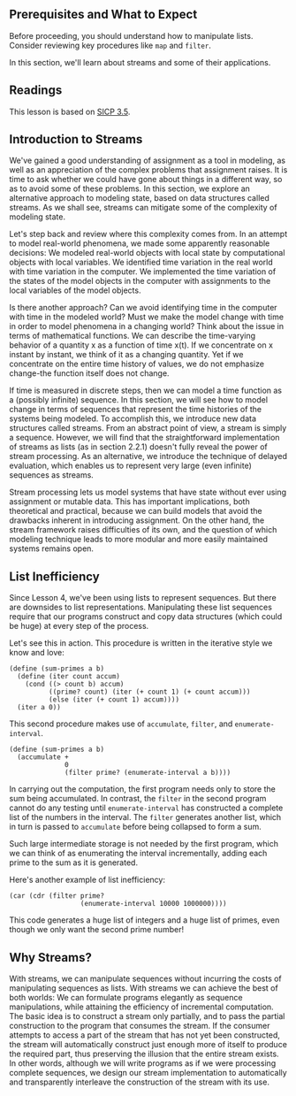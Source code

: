 
## Prerequisites and What to Expect

Before proceeding, you should understand how to manipulate lists.
Consider reviewing key procedures like `map` and `filter`.

In this section, we'll learn about streams and some of their applications.

## Readings

This lesson is based on [SICP 3.5](https://mitpress.mit.edu/sicp/full-text/book/book-Z-H-24.html#%_sec_3.5).

## Introduction to Streams

We've gained a good understanding of assignment as a tool in modeling, as well
as an appreciation of the complex problems that assignment raises. It is time
to ask whether we could have gone about things in a different way, so as to
avoid some of these problems. In this section, we explore an alternative
approach to modeling state, based on data structures called streams. As we
shall see, streams can mitigate some of the complexity of modeling state.

Let's step back and review where this complexity comes from. In an attempt to
model real-world phenomena, we made some apparently reasonable decisions: We
modeled real-world objects with local state by computational objects with
local variables. We identified time variation in the real world with time
variation in the computer. We implemented the time variation of the states of
the model objects in the computer with assignments to the local variables of
the model objects.

Is there another approach? Can we avoid identifying time in the computer with
time in the modeled world? Must we make the model change with time in order to
model phenomena in a changing world? Think about the issue in terms of
mathematical functions. We can describe the time-varying behavior of a
quantity x as a function of time x(t). If we concentrate on x instant by
instant, we think of it as a changing quantity. Yet if we concentrate on the
entire time history of values, we do not emphasize change-the function itself
does not change.

If time is measured in discrete steps, then we can model a time function as a
(possibly infinite) sequence. In this section, we will see how to model change
in terms of sequences that represent the time histories of the systems being
modeled. To accomplish this, we introduce new data structures called streams.
From an abstract point of view, a stream is simply a sequence. However, we
will find that the straightforward implementation of streams as lists (as in
section 2.2.1) doesn't fully reveal the power of stream processing. As an
alternative, we introduce the technique of delayed evaluation, which enables
us to represent very large (even infinite) sequences as streams.

Stream processing lets us model systems that have state without ever using
assignment or mutable data. This has important implications, both theoretical
and practical, because we can build models that avoid the drawbacks inherent
in introducing assignment. On the other hand, the stream framework raises
difficulties of its own, and the question of which modeling technique leads to
more modular and more easily maintained systems remains open.

## List Inefficiency

Since Lesson 4, we've been using lists to represent sequences.
But there are downsides to list representations. Manipulating these list
sequences require that our programs construct and copy data structures (which
could be huge) at every step of the process.

Let's see this in action. This procedure is written in the iterative style we
know and love:
     
    (define (sum-primes a b)
      (define (iter count accum)
        (cond ((> count b) accum)
              ((prime? count) (iter (+ count 1) (+ count accum)))
              (else (iter (+ count 1) accum))))
      (iter a 0))
     
This second procedure makes use of `accumulate`,
`filter`, and `enumerate-interval`.
     
    (define (sum-primes a b)
      (accumulate +
                  0
                  (filter prime? (enumerate-interval a b))))
     
In carrying out the computation, the first program needs only to store the sum
being accumulated. In contrast, the `filter` in the second program cannot do any testing until
`enumerate-interval` has constructed a complete list of the numbers in the
interval. The `filter` generates another list, which in turn is passed to
`accumulate` before being collapsed to form a sum.

Such large intermediate storage is not needed by the first program, which we
can think of as enumerating the interval incrementally, adding each prime to
the sum as it is generated.

Here's another example of list inefficiency:

```
(car (cdr (filter prime?
                  (enumerate-interval 10000 1000000))))
```

This code generates a huge list of integers
and a huge list of primes, even though we only want the second prime number!

## Why Streams?

With streams, we can manipulate sequences
without incurring the costs of manipulating sequences as lists. With streams
we can achieve the best of both worlds: We can formulate programs elegantly as
sequence manipulations, while attaining the efficiency of incremental
computation. The basic idea is to construct a stream only partially, and to
pass the partial construction to the program that consumes the stream. If the
consumer attempts to access a part of the stream that has not yet been
constructed, the stream will automatically construct just enough more of
itself to produce the required part, thus preserving the illusion that the
entire stream exists. In other words, although we will write programs as if we
were processing complete sequences, we design our stream implementation to
automatically and transparently interleave the construction of the stream with
its use.

